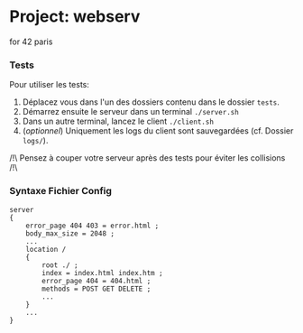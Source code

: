 # Project: webserv
for 42 paris

### Tests

Pour utiliser les tests:
 1. Déplacez vous dans l'un des dossiers contenu dans le dossier `tests`.
 2. Démarrez ensuite le serveur dans un terminal `./server.sh`
 3. Dans un autre terminal, lancez le client `./client.sh`
 4. (*optionnel*) Uniquement les logs du client sont sauvegardées (cf. Dossier `logs/`).

/!\ Pensez à couper votre serveur après des tests pour éviter les collisions /!\

### Syntaxe Fichier Config

```
server
{
	error_page 404 403 = error.html ;
	body_max_size = 2048 ;
	...
	location /
	{
		root ./ ;
		index = index.html index.htm ;
		error_page 404 = 404.html ;
		methods = POST GET DELETE ;
		...
	}
	...
}
```